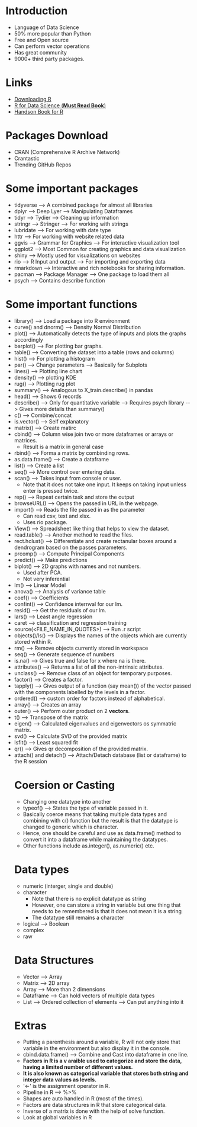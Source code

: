 # Introduction
* Language of Data Science
* 50% more popular than Python
* Free and Open source
* Can perform vector operations
* Has great community
* 9000+ third party packages.

# Links
* [Downloading R](https://cloud.r-project.org/)
* [R for Data Science (**Must Read Book**)](https://r4ds.had.co.nz/)
* [Handson Book for R](https://rstudio-education.github.io/hopr/)

# Packages Download
* CRAN (Comprehensive R Archive Network)
* Crantastic
* Trending GitHub Repos

# Some important packages
* tidyverse --> A combined package for almost all libraries
* dplyr --> Deep Lyer --> Manipulating Dataframes
* tidyr --> Tydier --> Cleaning up information
* stringr --> Stringer --> For working with strings
* lubridate --> For working with date type
* httr --> For working with website related data
* ggvis --> Grammar for Graphics --> For interactive visualization tool
* ggplot2 --> Most Common for creating graphics and data visualization
* shiny --> Mostly used for visualizations on websites
* rio --> R Input and output --> For importing and exporting data
* rmarkdown --> Interactive and rich notebooks for sharing information.
* pacman --> Package Manager --> One package to load them all
* psych --> Contains describe function

# Some important functions
* library() --> Load a package into R environment
* curve() and dnorm() --> Density Normal Distribution
* plot() --> Automatically detects the type of inputs and plots the graphs accordingly
* barplot() --> For plotting bar graphs.
* table() --> Converting the dataset into a table (rows and columns)
* hist() --> For plotting a histogram
* par() --> Change parameters --> Basically for Subplots
* lines() --> Plotting line chart
* density() --> plotting KDE
* rug() --> Plotting rug plot
* summary() --> Analogous to X_train.describe() in pandas
* head() --> Shows 6 records
* describe() --> Only for quantitative variable --> Requires psych library --> Gives more details than summary()
* c() --> Combine/concat
* is.vector() --> Self explanatory
* matrix() --> Create matirc
* cbind() --> Column wise join two or more dataframes or arrays or matrices.
    * Result is a matrix in general case
* rbind() --> Forma a matrix by combinding rows.
* as.data.frame() --> Create a dataframe
* list() --> Create a list
* seq() --> More control over entering data.
* scan() --> Takes input from console or user.
    * Note that it does not take one input. It keeps on taking input unless enter is pressed twice.
* rep() --> Repeat certain task and store the output
* browseURL() --> Opens the passed in URL in the webpage.
* import() --> Reads the file passed in as the parameter
    * Can read csv, text and xlsx.
    * Uses rio package.
* View() --> Spreadsheet like thing that helps to view the dataset.
* read.table() --> Another method to read the files.
* rect.hclust() --> Differentiate and create rectanular boxes around a dendrogram based on the passes parameters.
* prcomp() --> Compute Principal Components
* predict() --> Make predictions
* biplot() --> 2D graphs with names and not numbers.
    * Used after PCA.
    * Not very inferential
* lm() --> Linear Model
* anova() --> Analysis of variance table
* coef() --> Coefficients
* confint() --> Confidence internval for our lm.
* resid() --> Get the residuals of our lm.
* lars() --> Least angle regression
* caret --> classification and regression training
* source(<FILE_NAME_IN_QUOTES>) --> Run .r script
* objects()/ls() --> Displays the names of the objects which are currently stored within R.
* rm() --> Remove objects currently stored in workspace
* seq() --> Generate sequence of numbers
* is.na() --> Gives true and false for x where na is there.
* attributes(<OBJECT>) --> Returns a list of all the non-intrinsic attributes.
* unclass() --> Remove class of an object for temporary purposes.
* factor() --> Creates a factor.
* tapply() --> Gives output of a function (say mean()) of the vector passed with the components labelled by the levels in a factor.
* ordered() --> custom order for factors instead of alphabetical.
* array() --> Creates an array
* outer() --> Perform outer product on 2 **vectors**.
* t(<MATRIX>) --> Transpose of the matrix
* eigen() --> Calculated eigenvalues and eigenvectors os symmatric matrix.
* svd() --> Calculate SVD of the provided matrix
* lsfit() --> Least squared fit
* qr() --> Gives qr decomposition of the provided matrix.
* attach() and detach() --> Attach/Detach database (list or dataframe) to the R session 

# Coersion or Casting
* Changing one datatype into another
* typeof() --> States the type of variable passed in it.
* Basically coerce means that taking multiple data types and combining with c() function but the result is that the datatype is changed to generic which is character.
* Hence, one should be careful and use as.data.frame() method to convert it into a dataframe while maintaining the datatypes.
* Other functions include as.integer(), as.numeric() etc.

# Data types
* numeric (interger, single and double)
* character
    * Note that there is no explicit datatype as string
    * However, one can store a string in variable but one thing that needs to be remembered is that it does not mean it is a string
    * The datatype still remains a character
* logical --> Boolean
* complex
* raw

# Data Structures
* Vector --> Array 
* Matrix --> 2D array
* Array --> More than 2 dimensions
* Dataframe --> Can hold vectors of multiple data types
* List --> Ordered collection of elements --> Can put anything into it

# Extras
* Putting a parenthesis around a variable, R will not only store that variable in the environment but also display it in the console.
* cbind.data.frame() --> Combine and Cast into dataframe in one line.
* **Factors in R is a v araible used to categorize and store the data, having a limited number of different values.**
* **It is also known as categorical variable that stores both string and integer data values as levels.**
* '<-' is the assignment operator in R.
* Pipeline in R --> %>%
* Shapes are auto handled in R (most of the times).
* Factors are data structures in R that store categorical data.
* Inverse of a matrix is done with the help of solve function.
* Look at global variables in R